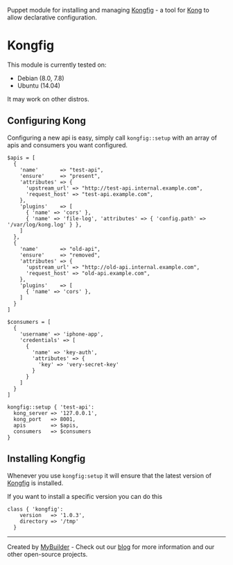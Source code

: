 Puppet module for installing and managing [Kongfig](https://github.com/mybuilder/kongfig) - a tool for [Kong](https://getkong.org/) to allow declarative configuration.

# Kongfig

This module is currently tested on:

 - Debian (8.0, 7.8)
 - Ubuntu (14.04)

It may work on other distros.


## Configuring Kong

Configuring a new api is easy, simply call `kongfig::setup` with an array of apis and consumers you want configured.

```puppet
$apis = [
  {
    'name'       => "test-api",
    'ensure'     => "present",
    'attributes' => {
      'upstream_url' => "http://test-api.internal.example.com",
      'request_host' => "test-api.example.com",
    },
    'plugins'    => [
      { 'name' => 'cors' },
      { 'name' => 'file-log', 'attributes' => { 'config.path' => '/var/log/kong.log' } },
    ]
  },
  {
    'name'       => "old-api",
    'ensure'     => "removed",
    'attributes' => {
      'upstream_url' => "http://old-api.internal.example.com",
      'request_host' => "old-api.example.com",
    },
    'plugins'    => [
      { 'name' => 'cors' },
    ]
  }
]

$consumers = [
  {
    'username' => 'iphone-app',
    'credentials' => [
      {
        'name' => 'key-auth',
        'attributes' => {
          'key' => 'very-secret-key'
        }
      }
    ]
  }
]

kongfig::setup { 'test-api':
  kong_server => '127.0.0.1',
  kong_port   => 8001,
  apis        => $apis,
  consumers   => $consumers
}
```

## Installing Kongfig

Whenever you use `kongfig:setup` it will ensure that the latest version of [Kongfig](https://www.npmjs.com/package/kongfig) is installed.

If you want to install a specific version you can do this

```puppet
class { 'kongfig':
    version   => '1.0.3',
    directory => '/tmp'
  }
```

---
Created by [MyBuilder](http://www.mybuilder.com/) - Check out our [blog](http://tech.mybuilder.com/) for more information and our other open-source projects.
